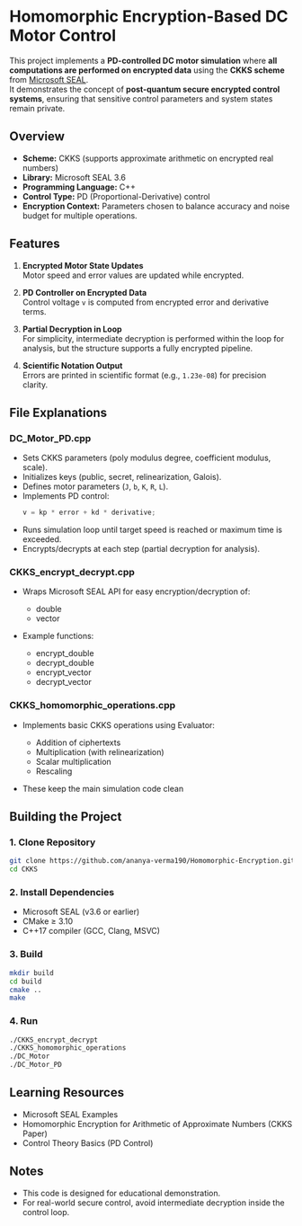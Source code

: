 # Homomorphic Encryption-Based DC Motor Control

This project implements a **PD-controlled DC motor simulation** where **all computations are performed on encrypted data** using the **CKKS scheme** from [Microsoft SEAL](https://github.com/microsoft/SEAL).  
It demonstrates the concept of **post-quantum secure encrypted control systems**, ensuring that sensitive control parameters and system states remain private.



## Overview

- **Scheme:** CKKS (supports approximate arithmetic on encrypted real numbers)
- **Library:** Microsoft SEAL 3.6
- **Programming Language:** C++  
- **Control Type:** PD (Proportional-Derivative) control
- **Encryption Context:** Parameters chosen to balance accuracy and noise budget for multiple operations.



## Features

1. **Encrypted Motor State Updates**  
   Motor speed and error values are updated while encrypted.
   
2. **PD Controller on Encrypted Data**  
   Control voltage `v` is computed from encrypted error and derivative terms.

3. **Partial Decryption in Loop**  
   For simplicity, intermediate decryption is performed within the loop for analysis, but the structure supports a fully encrypted pipeline.

4. **Scientific Notation Output**  
   Errors are printed in scientific format (e.g., `1.23e-08`) for precision clarity.



## File Explanations

### **DC_Motor_PD.cpp**
- Sets CKKS parameters (poly modulus degree, coefficient modulus, scale).
- Initializes keys (public, secret, relinearization, Galois).
- Defines motor parameters (`J`, `b`, `K`, `R`, `L`).
- Implements PD control:
  ```cpp
  v = kp * error + kd * derivative;
- Runs simulation loop until target speed is reached or maximum time is exceeded.
- Encrypts/decrypts at each step (partial decryption for analysis).

### **CKKS_encrypt_decrypt.cpp**
- Wraps Microsoft SEAL API for easy encryption/decryption of:
  - double
  - vector<double>

- Example functions:
  - encrypt_double
  - decrypt_double
  - encrypt_vector
  - decrypt_vector

### **CKKS_homomorphic_operations.cpp**
- Implements basic CKKS operations using Evaluator:
  - Addition of ciphertexts
  - Multiplication (with relinearization)
  - Scalar multiplication
  - Rescaling

- These keep the main simulation code clean



## Building the Project

### 1. Clone Repository
```bash
git clone https://github.com/ananya-verma190/Homomorphic-Encryption.git
cd CKKS
```
### 2. Install Dependencies
- Microsoft SEAL (v3.6 or earlier)
- CMake ≥ 3.10
- C++17 compiler (GCC, Clang, MSVC)

### 3. Build
```bash
mkdir build
cd build
cmake ..
make
```

### 4. Run
```bash
./CKKS_encrypt_decrypt
./CKKS_homomorphic_operations
./DC_Motor
./DC_Motor_PD
```


## Learning Resources
- Microsoft SEAL Examples
- Homomorphic Encryption for Arithmetic of Approximate Numbers (CKKS Paper)
- Control Theory Basics (PD Control)


## Notes
- This code is designed for educational demonstration.
- For real-world secure control, avoid intermediate decryption inside the control loop.
